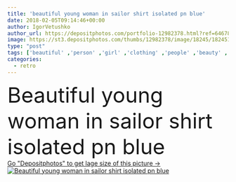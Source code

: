 ```yaml
---
title: 'beautiful young woman in sailor shirt isolated pn blue'
date: 2018-02-05T09:14:46+00:00
author: IgorVetushko
author_url: https://depositphotos.com/portfolio-12982378.html?ref=64678756
image: https://st3.depositphotos.com/thumbs/12982378/image/18245/182451540/api_thumb_450.jpg?forcejpeg=true
type: "post"
tags: ['beautiful' ,'person' ,'girl' ,'clothing' ,'people' ,'beauty' ,'model' ,'style' ,'retro' ,'vintage' ,'fashion' ,'pose' ,'stylish' ,'clothes' ,'alone' ,'attractive' ,'posing' ,'fashionable' ,'modeling' ,'styling' ,'fashionista' ,'young adult' ,'old fashioned' ,'isolated on blue' ,'pin up' ,'Fashion Shoot' ,'caucasian woman' ,'sailor shirt' ]
categories: 
  - retro
---
```

<div aling="center">
            <font size="60"> Beautiful young woman in sailor shirt isolated pn blue</font>   
</div>
<div>
    <a href='https://depositphotos.com/182451540/stock-photo-beautiful-young-woman-sailor-shirt.html?ref=64678756' target=_blank > Go "Depositphotos" to get lage size of this picture ->
        <img href='https://depositphotos.com/182451540/stock-photo-beautiful-young-woman-sailor-shirt.html?ref=64678756' src='https://st3.depositphotos.com/12982378/18245/i/950/depositphotos_182451540-stock-photo-beautiful-young-woman-sailor-shirt.jpg?forcejpeg=true' alt='Beautiful young woman in sailor shirt isolated pn blue' >
    </a>
</div>
